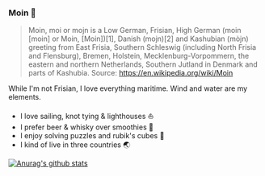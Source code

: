 ### Moin 👋

> Moin, moi or mojn is a Low German, Frisian, High German (moin [moin] or Moin, [Moin])[1], Danish (mojn)[2] and Kashubian (mòjn) greeting from East Frisia, Southern Schleswig (including North Frisia and Flensburg), Bremen, Holstein, Mecklenburg-Vorpommern, the eastern and northern Netherlands, Southern Jutland in Denmark and parts of Kashubia.
Source: https://en.wikipedia.org/wiki/Moin

While I'm not Frisian, I love everything maritime. Wind and water are my elements. 

- I love sailing, knot tying & lighthouses ⛵️
- I prefer beer & whisky over smoothies 🥃
- I enjoy solving puzzles and rubik's cubes 🧩
- I kind of live in three countries 🌏

[![Anurag's github stats](https://github-readme-stats.vercel.app/api?username=nielslange&theme=calm)](https://github.com/anuraghazra/github-readme-stats)
